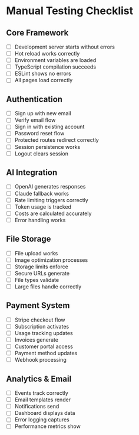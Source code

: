 # Manual Testing Checklist

## Core Framework
- [ ] Development server starts without errors
- [ ] Hot reload works correctly
- [ ] Environment variables are loaded
- [ ] TypeScript compilation succeeds
- [ ] ESLint shows no errors
- [ ] All pages load correctly

## Authentication
- [ ] Sign up with new email
- [ ] Verify email flow
- [ ] Sign in with existing account
- [ ] Password reset flow
- [ ] Protected routes redirect correctly
- [ ] Session persistence works
- [ ] Logout clears session

## AI Integration
- [ ] OpenAI generates responses
- [ ] Claude fallback works
- [ ] Rate limiting triggers correctly
- [ ] Token usage is tracked
- [ ] Costs are calculated accurately
- [ ] Error handling works

## File Storage
- [ ] File upload works
- [ ] Image optimization processes
- [ ] Storage limits enforce
- [ ] Secure URLs generate
- [ ] File types validate
- [ ] Large files handle correctly

## Payment System
- [ ] Stripe checkout flow
- [ ] Subscription activates
- [ ] Usage tracking updates
- [ ] Invoices generate
- [ ] Customer portal access
- [ ] Payment method updates
- [ ] Webhook processing

## Analytics & Email
- [ ] Events track correctly
- [ ] Email templates render
- [ ] Notifications send
- [ ] Dashboard displays data
- [ ] Error logging captures
- [ ] Performance metrics show 